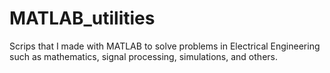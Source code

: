 # MATLAB_utilities
Scrips that I made with MATLAB to solve problems in Electrical Engineering such as mathematics, signal processing, simulations, and others.
